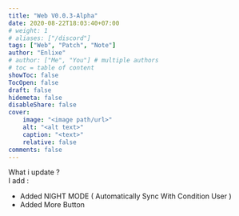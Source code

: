 ```yaml
---
title: "Web V0.0.3-Alpha"
date: 2020-08-22T18:03:40+07:00
# weight: 1
# aliases: ["/discord"]
tags: ["Web", "Patch", "Note"]
author: "Enlixe"
# author: ["Me", "You"] # multiple authors
# toc = table of content
showToc: false
TocOpen: false
draft: false
hidemeta: false
disableShare: false
cover:
    image: "<image path/url>"
    alt: "<alt text>"
    caption: "<text>"
    relative: false
comments: false
---
```


What i update ?   
I add :
 - Added NIGHT MODE ( Automatically Sync With Condition User )
 - Added More Button
